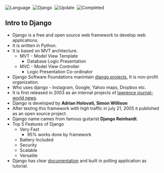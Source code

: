 ![Language](https://img.shields.io/badge/Language-Python_3.10-important)&nbsp;
![Django](https://img.shields.io/badge/Framework-Django_2.2-important)&nbsp;
![Update](https://img.shields.io/badge/Last%20Update-September%2009,%202022-brightgreen)&nbsp;
![Completed](https://img.shields.io/badge/Watched_till-51-important)&nbsp;

## Intro to Django

* Django is a free and open source web framework to develop web applications.
* It is written in Python.
* It is based on MVT architecture.
    * MVT - Model View Template
        * Database Logic Presentation
    * MVC - Model View Controller
        * Logic Presentation Co-ordinator
* Django Software Foundations manintain [django projects](https://www.djangoproject.com/), It is non-profit organization.
* Who uses django - Instagram, Google, Yahoo maps, Dropbox etc.
* It is first released in 2003 as an internal projects of [lawrence journal-world news](https://www2.ljworld.com/).
* Django is developed by **Adrian Holovati, Simon Willison**
* After testing this framework with high traffic in july 21, 2005 it published as an open source project.
* Django name cames from famous guitarist **Django Reinhardt**.
* Top 5 Features of Django
    * Very Fast
        * 95% works done by framework
    * Battery Included
    * Security
    * Scalable
    * Versatile
* Django has clear [documentation](https://docs.djangoproject.com/en/4.1/) and built in polling application as tutorial.
